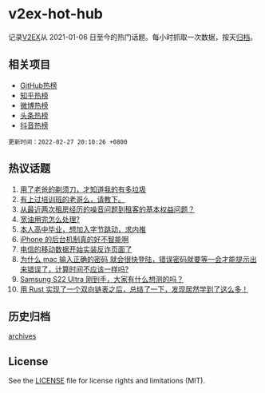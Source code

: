 # v2ex-hot-hub

 记录[V2EX](https://www.v2ex.com/)从 2021-01-06 日至今的热门话题。每小时抓取一次数据，按天[归档](archives)。
 
 ## 相关项目

- [GitHub热榜](https://github.com/lonnyzhang423/github-hot-hub)
- [知乎热榜](https://github.com/lonnyzhang423/zhihu-hot-hub)
- [微博热榜](https://github.com/lonnyzhang423/weibo-hot-hub)
- [头条热榜](https://github.com/lonnyzhang423/toutiao-hot-hub)
- [抖音热榜](https://github.com/lonnyzhang423/douyin-hot-hub)


 `更新时间：2022-02-27 20:10:26 +0800`

## 热议话题

1. [用了老爸的剃须刀，才知道我的有多垃圾](https://www.v2ex.com/t/836684)
1. [有上过培训班的老哥么，请教下。](https://www.v2ex.com/t/836719)
1. [从最近两次租房经历的噪音问题到租客的基本权益问题？](https://www.v2ex.com/t/836651)
1. [宽油用完怎么处理?](https://www.v2ex.com/t/836637)
1. [本人高中毕业，想加入字节跳动，求内推](https://www.v2ex.com/t/836720)
1. [iPhone 的后台机制真的好不智能啊](https://www.v2ex.com/t/836621)
1. [电信的移动数据开始实装反诈页面了](https://www.v2ex.com/t/836707)
1. [为什么 mac 输入正确的密码 就会很快登陆，错误密码就要等一会才能提示出来错误了，计算时间不应该一样吗?](https://www.v2ex.com/t/836620)
1. [Samsung S22 Ultra 刚到手，大家有什么想测的吗？](https://www.v2ex.com/t/836642)
1. [用 Rust 实现了一个双向链表之后，总结了一下，发现居然学到了这么多！](https://www.v2ex.com/t/836653)

## 历史归档

[archives](archives)

## License

See the [LICENSE](LICENSE) file for license rights and limitations (MIT).
